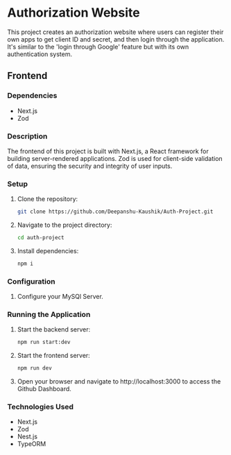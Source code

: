 # Authorization Website

This project creates an authorization website where users can register their own apps to get client ID and secret, and then login through the application. It's similar to the 'login through Google' feature but with its own authentication system.

## Frontend

### Dependencies

- Next.js
- Zod

### Description

The frontend of this project is built with Next.js, a React framework for building server-rendered applications. Zod is used for client-side validation of data, ensuring the security and integrity of user inputs.

### Setup

1. Clone the repository:

   ```bash
   git clone https://github.com/Deepanshu-Kaushik/Auth-Project.git

   ```

2. Navigate to the project directory:

   ```bash
   cd auth-project

   ```

3. Install dependencies:

   ```bash
   npm i
   ```

### Configuration

1. Configure your MySQl Server.

### Running the Application

1. Start the backend server:

   ```bash
   npm run start:dev

   ```

2. Start the frontend server:

   ```bash
   npm run dev

   ```

3. Open your browser and navigate to http://localhost:3000 to access the Github Dashboard.

### Technologies Used

- Next.js
- Zod
- Nest.js
- TypeORM
